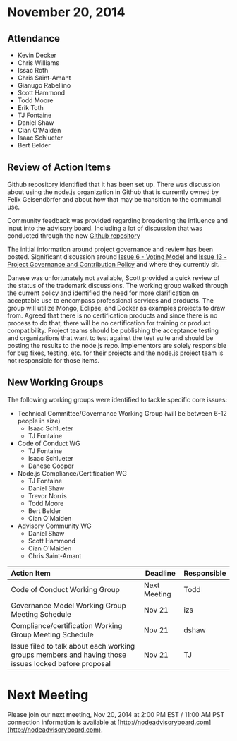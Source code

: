 # November 20, 2014

## Attendance
* Kevin Decker
* Chris Williams
* Issac Roth
* Chris Saint-Amant
* Gianugo Rabellino
* Scott Hammond
* Todd Moore
* Erik Toth
* TJ Fontaine
* Daniel Shaw
* Cian O'Maiden
* Isaac Schlueter
* Bert Belder


## Review of Action Items

Github repository identified that it has been set up. There was discussion about using the node.js organization in Github that is currently owned by Felix Geisendörfer and about how that may be transition to the communal use.

Community feedback was provided regarding broadening the influence and input into the advisory board. Including a lot of discussion that was conducted through the new [Github repository](https://github.com/joyent/nodejs-advisory-board/)

The initial information around project governance and review has been posted. Significant discussion around [Issue 6 - Voting Model](https://github.com/joyent/nodejs-advisory-board/issues/6) and [Issue 13 - Project Governance and Contribution Policy](https://github.com/joyent/nodejs-advisory-board/pull/13) and where they currently sit.

Danese was unfortunately not available, Scott provided a quick review of the status of the trademark discussions. The working group walked through the current policy and identified the need for more clarification on acceptable use to encompass professional services and products. The group will utilize Mongo, Eclipse, and Docker as examples projects to draw from. Agreed that there is no certification products and since there is no process to do that, there will be no certification for training or product compatibility. Project teams should be publishing the acceptance testing and organizations that want to test against the test suite and should be posting the results to the node.js repo. Implementors are solely responsible for bug fixes, testing, etc. for their projects and the node.js project team is not responsible for those items.

## New Working Groups

The following working groups were identified to tackle specific core issues:

* Technical Committee/Governance Working Group (will be between 6-12 people in size)
  * Isaac Schlueter
  * TJ Fontaine
* Code of Conduct WG
  * TJ Fontaine
  * Isaac Schlueter
  * Danese Cooper
* Node.js Compliance/Certification WG
  * TJ Fontaine
  * Daniel Shaw
  * Trevor Norris
  * Todd  Moore
  * Bert Belder
  * Cian O'Maiden
* Advisory Community WG
  * Daniel Shaw
  * Scott Hammond
  * Cian O'Maiden
  * Chris Saint-Amant



| Action Item | Deadline | Responsible |
|:------------|----------|-------------|
| Code of Conduct Working Group | Next Meeting | Todd |
| Governance Model Working Group Meeting Schedule | Nov 21 | izs |
| Compliance/certification Working Group Meeting Schedule | Nov 21 | dshaw |
| Issue filed to talk about each working groups members and having those issues locked before proposal | Nov 21 | TJ |




# Next Meeting

Please join our next meeting, Nov 20, 2014 at 2:00 PM EST / 11:00 AM PST connection information is available at [http://nodeadvisoryboard.com](http://nodeadvisoryboard.com).